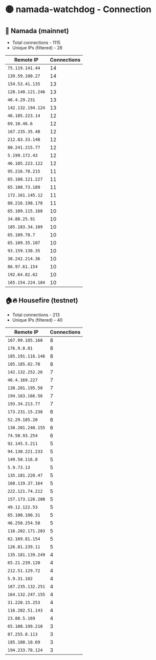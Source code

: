 # 🟡 namada-watchdog - Connection

## 🚀 Namada (mainnet)
- Total connections - 1115
- Unique IPs (filtered) - 28

| Remote IP | Connections |
|-----------|-------------|
| `75.119.141.44` | 14 |
| `139.59.100.27` | 14 |
| `154.53.41.135` | 13 |
| `128.140.121.246` | 13 |
| `46.4.29.231` | 13 |
| `142.132.194.124` | 13 |
| `46.105.223.14` | 12 |
| `69.10.46.6` | 12 |
| `167.235.35.48` | 12 |
| `212.83.33.148` | 12 |
| `80.241.215.77` | 12 |
| `5.199.172.43` | 12 |
| `46.105.223.122` | 12 |
| `95.216.78.215` | 11 |
| `65.108.121.227` | 11 |
| `65.108.73.189` | 11 |
| `172.161.145.12` | 11 |
| `88.216.198.178` | 11 |
| `65.109.115.160` | 10 |
| `34.88.25.91` | 10 |
| `185.183.34.109` | 10 |
| `65.109.78.7` | 10 |
| `65.109.35.107` | 10 |
| `93.159.130.35` | 10 |
| `38.242.214.36` | 10 |
| `86.97.61.154` | 10 |
| `192.64.82.62` | 10 |
| `165.154.224.184` | 10 |

## 🏠🔥 Housefire (testnet)

- Total connections - 213
- Unique IPs (filtered) - 40

| Remote IP | Connections |
|-----------|-------------|
| `167.99.185.160` | 8 |
| `176.9.8.81` | 8 |
| `185.191.116.146` | 8 |
| `185.185.82.78` | 8 |
| `142.132.252.26` | 7 |
| `46.4.169.227` | 7 |
| `138.201.195.50` | 7 |
| `194.163.166.56` | 7 |
| `193.34.213.77` | 7 |
| `173.231.15.238` | 6 |
| `52.29.185.20` | 6 |
| `138.201.240.155` | 6 |
| `74.50.93.254` | 6 |
| `92.145.5.211` | 5 |
| `94.130.221.233` | 5 |
| `149.50.116.8` | 5 |
| `5.9.73.13` | 5 |
| `135.181.220.47` | 5 |
| `168.119.37.164` | 5 |
| `222.121.74.212` | 5 |
| `157.173.126.208` | 5 |
| `49.12.122.53` | 5 |
| `65.108.100.31` | 5 |
| `46.250.254.58` | 5 |
| `116.202.171.203` | 5 |
| `62.169.81.154` | 5 |
| `126.81.239.11` | 5 |
| `135.181.139.249` | 4 |
| `65.21.239.120` | 4 |
| `212.51.129.72` | 4 |
| `5.9.31.102` | 4 |
| `167.235.132.251` | 4 |
| `164.132.247.155` | 4 |
| `31.220.15.253` | 4 |
| `116.202.51.143` | 4 |
| `23.88.5.169` | 4 |
| `65.108.199.210` | 3 |
| `87.255.8.113` | 3 |
| `185.100.10.69` | 3 |
| `194.233.78.124` | 3 |


